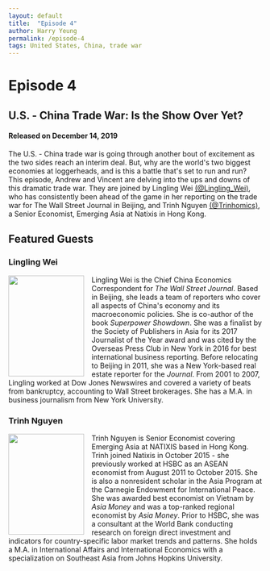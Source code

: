 ```yaml
---
layout: default
title:  "Episode 4"
author: Harry Yeung
permalink: /episode-4
tags: United States, China, trade war
---
```


# Episode 4
## U.S. - China Trade War: Is the Show Over Yet?
#### Released on December 14, 2019

<div id="buzzsprout-player-2282636"></div>
<script src="https://www.buzzsprout.com/699187/2282636-u-s-china-trade-war-is-the-show-over-yet.js?container_id=buzzsprout-player-2282636&player=small" type="text/javascript" charset="utf-8"></script>

The U.S. - China trade war is going through another bout of excitement as the two sides reach an interim deal. But, why are the world's two biggest economies at loggerheads, and is this a battle that's set to run and run? This episode, Andrew and Vincent are delving into the ups and downs of this dramatic trade war. They are joined by Lingling Wei [(@Lingling_Wei)](https://twitter.com/Lingling_Wei), who has consistently been ahead of the game in her reporting on the trade war for The Wall Street Journal in Beijing, and Trinh Nguyen [(@Trinhomics)](https://twitter.com/trinhnomics?lang=en), a Senior Economist, Emerging Asia at Natixis in Hong Kong. 

## Featured Guests

### Lingling Wei

<html>
<head>
<style>
img {
  float: left;
}
</style>
</head>
<body>

<p><img src="https://user-images.githubusercontent.com/67763587/89766872-b3dca280-daad-11ea-8b81-1f6cfd3214ea.png"
 style="width:150px;height:200px;margin-right:15px;">
Lingling Wei is the Chief China Economics Correspondent for <i>The Wall Street Journal</i>. Based in Beijing, she leads a team of reporters who cover all aspects of China's economy and its macroeconomic policies. She is co-author of the book <i>Superpower Showdown</i>. She was a finalist by the Society of Publishers in Asia for its 2017 Journalist of the Year award and was cited by the Overseas Press Club in New York in 2016 for best international business reporting. Before relocating to Beijing in 2011, she was a New York-based real estate reporter for the <i>Journal</i>. From 2001 to 2007, Lingling worked at Dow Jones Newswires and covered a variety of beats from bankruptcy, accounting to Wall Street brokerages. She has a M.A. in business journalism from New York University. </p>

</body>
</html>

### Trinh Nguyen

<html>
<head>
<style>
img {
  float: left;
}
</style>
</head>
<body>

<p><img src="https://user-images.githubusercontent.com/67763587/89766957-d8387f00-daad-11ea-9898-aee771368a64.png"
 style="width:150px;height:200px;margin-right:15px;">
Trinh Nguyen is Senior Economist covering Emerging Asia at NATIXIS based in Hong Kong. Trinh joined Natixis in October 2015 - she previously worked at HSBC as an ASEAN economist from August 2011 to October 2015. She is also a nonresident scholar in the Asia Program at the Carnegie Endowment for International Peace. She was awarded best economist on Vietnam by <i>Asia Money</i> and was a top-ranked regional economist by <i>Asia Money</i>. Prior to HSBC, she was a consultant at the World Bank conducting research on foreign direct investment and indicators for country-specific labor market trends and patterns. She holds a M.A. in International Affairs and International Economics with a specialization on Southeast Asia from Johns Hopkins University. </p>

</body>
</html>
